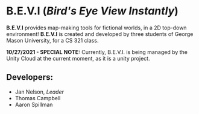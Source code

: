 # **B.E.V.I** (*Bird's Eye View Instantly*)
**B.E.V.I** provides map-making tools for fictional worlds, in a 2D top-down environment! **B.E.V.I** is created and developed by three students of George Mason University, for a CS 321 class.

**10/27/2021 - SPECIAL NOTE:** Currently, B.E.V.I. is being managed by the Unity Cloud at the current moment, as it is a unity project.

## Developers:
* Jan Nelson, *Leader*
* Thomas Campbell
* Aaron Spillman
